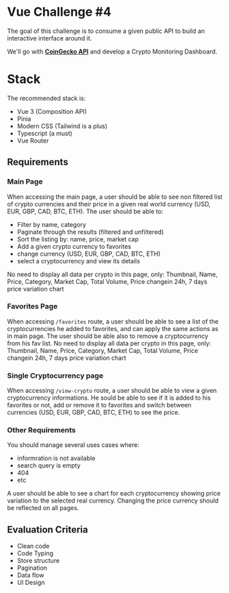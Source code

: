 # Vue Challenge #4

The goal of this challenge is to consume a given public API to build an interactive interface around it.

We'll go with **[CoinGecko API](https://www.coingecko.com/en/api)** and develop a Crypto Monitoring Dashboard.


# Stack

The recommended stack is:

 - Vue 3 (Composition API)
 - Pinia
 - Modern CSS (Tailwind is a plus)
 - Typescript (a must)
 - Vue Router

## Requirements

### Main Page
When accessing the main page, a user should be able to see non filtered list of crypto currencies and their price in a given real world currency (USD, EUR, GBP, CAD, BTC, ETH).
The user should be able to:
- Filter by name, category
- Paginate through the results (filtered and unfiltered)
- Sort the listing by: name, price, market cap
- Add a given crypto currency to favorites
- change currency (USD, EUR, GBP, CAD, BTC, ETH)
- select a cryptocurrency and view its details

No need to display all data per crypto in this page, only: Thumbnail, Name, Price, Category, Market Cap, Total Volume, Price changein 24h, 7 days price variation chart

### Favorites Page
When accessing `/favorites` route, a user should be able to see a list of the cryptocurrencies he added to favorites, and can apply the same actions as in main page.
The user should be able also to remove a cryptocurrency from his fav list.
No need to display all data per crypto in this page, only: Thumbnail, Name, Price, Category, Market Cap, Total Volume, Price changein 24h, 7 days price variation chart

### Single Cryptocurrency page
When accessing `/view-crypto` route, a user should be able to view a given cryptocurrency informations. He sould be able to see if it is added to his favorites or not, add or remove it to favorites and switch between currencies (USD, EUR, GBP, CAD, BTC, ETH) to see the price.

### Other Requirements
You should manage several uses cases where:

 - informration is not available
 - search query is empty
 - 404
 - etc

A user should be able to see a chart for each cryptocurrency showing price variation to the selected real currency.
Changing the price currency should be reflected on all pages.

## Evaluation Criteria

 - Clean code
 - Code Typing
 - Store structure
 - Pagination
 - Data flow
 - UI Design

